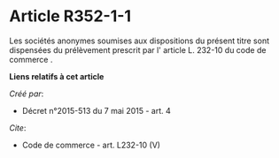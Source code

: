 # Article R352-1-1

Les sociétés anonymes soumises aux dispositions du présent titre sont dispensées du prélèvement prescrit par l'
article L. 232-10 du code de commerce
.

**Liens relatifs à cet article**

_Créé par_:

  - Décret n°2015-513 du 7 mai 2015 - art. 4

_Cite_:

  - Code de commerce - art. L232-10 (V)
